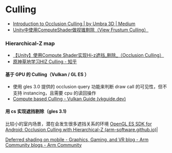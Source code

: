# Culling


- [Introduction to Occlusion Culling | by Umbra 3D | Medium](https://medium.com/@Umbra3D/introduction-to-occlusion-culling-3d6cfb195c79)
- [Unity中使用ComputeShader做视锥剔除（View Frustum Culling）](https://zhuanlan.zhihu.com/p/376801370)
### Hierarchical-Z map

- [【Unity】使用Compute Shader实现Hi-z遮挡_剔除_（Occlusion Culling）](https://zhuanlan.zhihu.com/p/396979267)
- [原神草地学习HIZ Culling - 知乎](https://zhuanlan.zhihu.com/p/439540044)

#### 基于 GPU 的 Culling（Vulkan / GL ES ）

- 使用 gles 3.0 提供的 occlusion query 功能来判断 draw call 的可见性，但不支持 instancing，且需要 cpu 的读回操作
- [Compute based Culling - Vulkan Guide (vkguide.dev)](https://vkguide.dev/docs/gpudriven/compute_culling/)

#### 用 cs 实现遮挡剔除（gles 3.1)

比较小的室内场景，潜在会发生很多遮挡关系的环境
[OpenGL ES SDK for Android: Occlusion Culling with Hierarchical-Z (arm-software.github.io)](https://arm-software.github.io/opengl-es-sdk-for-android/occlusion_culling.html)|

[Deferred shading on mobile - Graphics, Gaming, and VR blog - Arm Community blogs - Arm Community](https://community.arm.com/arm-community-blogs/b/graphics-gaming-and-vr-blog/posts/deferred-shading-on-mobile)

